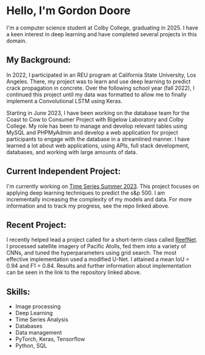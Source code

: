 # Hello, I'm Gordon Doore 

I'm a computer science student at Colby College, graduating in 2025. I have a keen interest in deep learning and have completed several projects in this domain.

## My Background:

In 2022, I participated in an REU program at California State University, Los Angeles. There, my project was to learn and use deep learning to predict crack propagation in concrete. Over the following school year (fall 2022), I continued this project until my data  was formatted to allow me to finally implement a Convolutional LSTM using Keras.

Starting in June 2023, I have been working on the database team for the Coast to Cow to Consumer Project with Bigelow Laboratory and Colby College. My role has been to manage and develop relevant tables using MySQL and PHPMyAdmin and develop a web application for project participants to engage with the database in a streamlined manner. I have learned a lot about web applications, using APIs, full stack development, databases, and working with large amounts of data.

## Current Independent Project:

I'm currently working on [Time Series Summer 2023](https://github.com/gordoncd/time-series-summer2023). This project focuses on applying deep learning techniques to predict the s&p 500.  I am incrementally increasing the complexity of my models and data.  For more information and to track my progress, see the repo linked above.

## Recent Project:

I recently helped lead a project called for a short-term class called [ReefNet](https://github.com/gordoncd/ReefNet). 
I processed satellite imagery of Pacific Atolls, fed them into a variety of CNNs, and tuned the hyperparameters using grid search.  The most effective implementation used a modified U-Net. 
I attained a mean IoU = 0.94 and F1 = 0.84.  Results and further information about implementation can be seen in the link to the repository linked above.

## Skills: 

- Image processing
- Deep Learning
- Time Series Analysis
- Databases
- Data management
- PyTorch, Keras, Tensorflow
- Python, SQL
